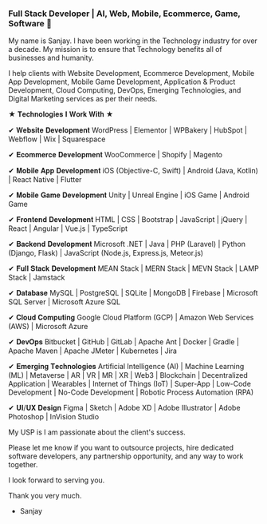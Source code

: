 ### Full Stack Developer | AI, Web, Mobile, Ecommerce, Game, Software 👋

My name is Sanjay. I have been working in the Technology industry for over a decade. My mission is to ensure that Technology benefits all of businesses and humanity.

I help clients with Website Development, Ecommerce Development, Mobile App Development, Mobile Game Development, Application & Product Development, Cloud Computing, DevOps, Emerging Technologies, and Digital Marketing services as per their needs.

★ 𝐓𝐞𝐜𝐡𝐧𝐨𝐥𝐨𝐠𝐢𝐞𝐬 𝐈 𝐖𝐨𝐫𝐤 𝐖𝐢𝐭𝐡 ★

✔ 𝐖𝐞𝐛𝐬𝐢𝐭𝐞 𝐃𝐞𝐯𝐞𝐥𝐨𝐩𝐦𝐞𝐧𝐭
WordPress | Elementor | WPBakery | HubSpot | Webflow | Wix | Squarespace

✔ 𝐄𝐜𝐨𝐦𝐦𝐞𝐫𝐜𝐞 𝐃𝐞𝐯𝐞𝐥𝐨𝐩𝐦𝐞𝐧𝐭
WooCommerce | Shopify | Magento

✔ 𝐌𝐨𝐛𝐢𝐥𝐞 𝐀𝐩𝐩 𝐃𝐞𝐯𝐞𝐥𝐨𝐩𝐦𝐞𝐧𝐭
iOS (Objective-C, Swift) | Android (Java, Kotlin) | React Native | Flutter

✔ 𝐌𝐨𝐛𝐢𝐥𝐞 𝐆𝐚𝐦𝐞 𝐃𝐞𝐯𝐞𝐥𝐨𝐩𝐦𝐞𝐧𝐭
Unity | Unreal Engine | iOS Game | Android Game

✔ 𝐅𝐫𝐨𝐧𝐭𝐞𝐧𝐝 𝐃𝐞𝐯𝐞𝐥𝐨𝐩𝐦𝐞𝐧𝐭
HTML | CSS | Bootstrap | JavaScript | jQuery | React | Angular | Vue.js | TypeScript

✔ 𝐁𝐚𝐜𝐤𝐞𝐧𝐝 𝐃𝐞𝐯𝐞𝐥𝐨𝐩𝐦𝐞𝐧𝐭
Microsoft .NET | Java | PHP (Laravel) | Python (Django, Flask) | JavaScript (Node.js, Express.js, Meteor.js)

✔ 𝐅𝐮𝐥𝐥 𝐒𝐭𝐚𝐜𝐤 𝐃𝐞𝐯𝐞𝐥𝐨𝐩𝐦𝐞𝐧𝐭
MEAN Stack | MERN Stack | MEVN Stack | LAMP Stack | Jamstack

✔ 𝐃𝐚𝐭𝐚𝐛𝐚𝐬𝐞
MySQL | PostgreSQL | SQLite | MongoDB | Firebase | Microsoft SQL Server | Microsoft Azure SQL

✔ 𝐂𝐥𝐨𝐮𝐝 𝐂𝐨𝐦𝐩𝐮𝐭𝐢𝐧𝐠
Google Cloud Platform (GCP) | Amazon Web Services (AWS) | Microsoft Azure

✔ 𝐃𝐞𝐯𝐎𝐩𝐬
Bitbucket | GitHub | GitLab | Apache Ant | Docker | Gradle | Apache Maven | Apache JMeter | Kubernetes | Jira

✔ 𝐄𝐦𝐞𝐫𝐠𝐢𝐧𝐠 𝐓𝐞𝐜𝐡𝐧𝐨𝐥𝐨𝐠𝐢𝐞𝐬
Artificial Intelligence (AI) | Machine Learning (ML) | Metaverse | AR | VR | MR | XR | Web3 | Blockchain | Decentralized Application | Wearables | Internet of Things (IoT) | Super-App | Low-Code Development | No-Code Development | Robotic Process Automation (RPA)

✔ 𝐔𝐈/𝐔𝐗 𝐃𝐞𝐬𝐢𝐠𝐧
Figma | Sketch | Adobe XD | Adobe Illustrator | Adobe Photoshop | InVision Studio

My USP is I am passionate about the client's success.

Please let me know if you want to outsource projects, hire dedicated software developers, any partnership opportunity, and any way to work together.

I look forward to serving you.

Thank you very much.

- Sanjay
